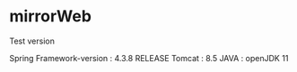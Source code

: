 # mirrorWeb
Test version



Spring Framework-version : 4.3.8 RELEASE
Tomcat : 8.5
JAVA : openJDK 11
